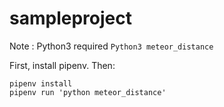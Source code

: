 # sampleproject

Note : Python3 required
`Python3 meteor_distance`

First, install pipenv. Then:

```
pipenv install
pipenv run 'python meteor_distance'

```
